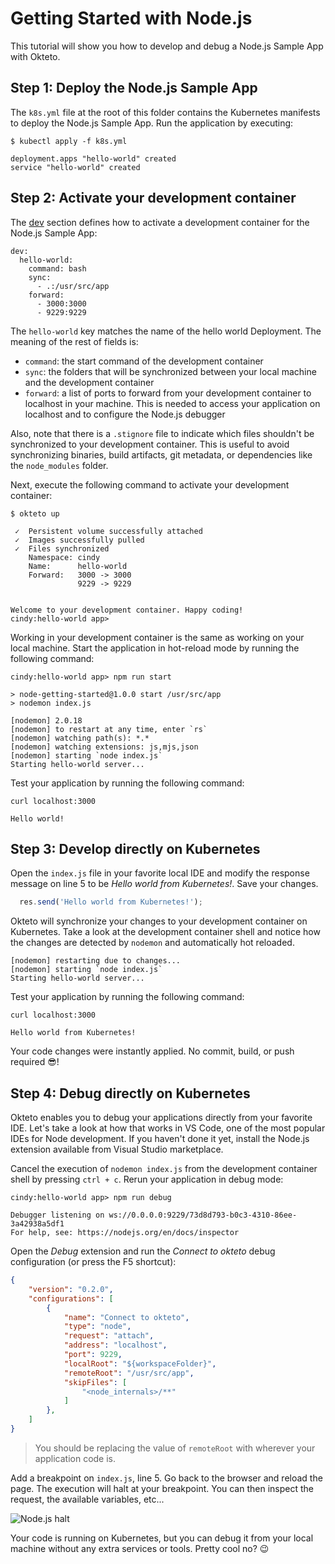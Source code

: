 # Getting Started with Node.js

This tutorial will show you how to develop and debug a Node.js Sample App with Okteto.

## Step 1: Deploy the Node.js Sample App

The `k8s.yml` file at the root of this folder contains the Kubernetes manifests to deploy the Node.js Sample App.
Run the application by executing:

```console
$ kubectl apply -f k8s.yml
```

```
deployment.apps "hello-world" created
service "hello-world" created
```

## Step 2: Activate your development container

The [dev](reference/manifest.mdx#dev-object-optional) section defines how to activate a development container for the Node.js Sample App:

```
dev:
  hello-world:
    command: bash
    sync:
      - .:/usr/src/app
    forward:
      - 3000:3000
      - 9229:9229
```

The `hello-world` key matches the name of the hello world Deployment. The meaning of the rest of fields is:
- `command`: the start command of the development container
- `sync`: the folders that will be synchronized between your local machine and the development container
- `forward`: a list of ports to forward from your development container to localhost in your machine. This is needed to access your application on localhost and to configure the Node.js debugger

Also, note that there is a `.stignore` file to indicate which files shouldn't be synchronized to your development container.
This is useful to avoid synchronizing binaries, build artifacts, git metadata, or dependencies like the `node_modules` folder.

Next, execute the following command to activate your development container:

```console
$ okteto up
```

```console
 ✓  Persistent volume successfully attached
 ✓  Images successfully pulled
 ✓  Files synchronized
    Namespace: cindy
    Name:      hello-world
    Forward:   3000 -> 3000
               9229 -> 9229


Welcome to your development container. Happy coding!
cindy:hello-world app>
```

Working in your development container is the same as working on your local machine.
Start the application in hot-reload mode by running the following command:

```console
cindy:hello-world app> npm run start
```

```console
> node-getting-started@1.0.0 start /usr/src/app
> nodemon index.js

[nodemon] 2.0.18
[nodemon] to restart at any time, enter `rs`
[nodemon] watching path(s): *.*
[nodemon] watching extensions: js,mjs,json
[nodemon] starting `node index.js`
Starting hello-world server...
```

Test your application by running the following command:

```console
curl localhost:3000
```

```console
Hello world!
```

## Step 3: Develop directly on Kubernetes

Open the `index.js` file in your favorite local IDE and modify the response message on line 5 to be *Hello world from Kubernetes!*. Save your changes.

```javascript
  res.send('Hello world from Kubernetes!');
```

Okteto will synchronize your changes to your development container on Kubernetes.
Take a look at the development container shell and notice how the changes are detected by `nodemon` and automatically hot reloaded.

```console
[nodemon] restarting due to changes...
[nodemon] starting `node index.js`
Starting hello-world server...
```

Test your application by running the following command:

```console
curl localhost:3000
```

```console
Hello world from Kubernetes!
```

Your code changes were instantly applied. No commit, build, or push required 😎!

## Step 4: Debug directly on Kubernetes

Okteto enables you to debug your applications directly from your favorite IDE.
Let's take a look at how that works in VS Code, one of the most popular IDEs for Node development.
If you haven't done it yet, install the Node.js extension available from Visual Studio marketplace.

Cancel the execution of `nodemon index.js` from the development container shell by pressing `ctrl + c`.
Rerun your application in debug mode:

```console
cindy:hello-world app> npm run debug
```

```console
Debugger listening on ws://0.0.0.0:9229/73d8d793-b0c3-4310-86ee-3a42938a5df1
For help, see: https://nodejs.org/en/docs/inspector
```

Open the _Debug_ extension and run the *Connect to okteto* debug configuration (or press the F5 shortcut):

```json
{
    "version": "0.2.0",
    "configurations": [
        {
            "name": "Connect to okteto",
            "type": "node",
            "request": "attach",
            "address": "localhost",
            "port": 9229,
            "localRoot": "${workspaceFolder}",
            "remoteRoot": "/usr/src/app",
            "skipFiles": [
                "<node_internals>/**"
            ]
        },
    ]
}
```

> You should be replacing the value of `remoteRoot` with wherever your application code is.

Add a breakpoint on `index.js`, line 5. Go back to the browser and reload the page.
The execution will halt at your breakpoint. You can then inspect the request, the available variables, etc...

![Node.js halt](images/node-debug.png)

Your code is running on Kubernetes, but you can debug it from your local machine without any extra services or tools.
Pretty cool no? 😉